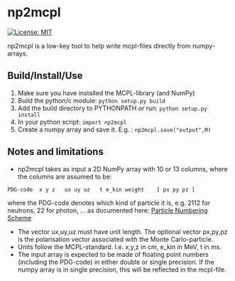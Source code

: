 # np2mcpl
[![License: MIT](https://img.shields.io/badge/License-MIT-yellow.svg)](https://opensource.org/licenses/MIT)

np2mcpl is a low-key tool to help write mcpl-files directly from numpy-arrays.

## Build/Install/Use
1. Make sure you have installed the MCPL-library (and NumPy)
2. Build the python/c module: ```python setup.py build```
3. Add the build directory to PYTHONPATH _or_ run: ```python setup.py install```
4. In your python script: ```import np2mcpl```
5. Create a numpy array and save it. E.g. : ```np2mcpl.save("output",M)```

## Notes and limitations
- np2mcpl takes as input a 2D NumPy array with 10 or 13 columns, where the columns are assumed to be:
```
PDG-code  x y z   ux uy uz   t e_kin weight    [ px py pz ]
```
 where the PDG-code denotes which kind of particle it is, e.g. 2112 for neutrons, 22 for photon, ... as documented here: [Particle Numbering Scheme](https://pdg.lbl.gov/2023/mcdata/mc_particle_id_contents.html)
- The vector ux,uy,uz must have unit length. The optional vector px,py,pz is the polarisation vector associated with the Monte Carlo-particle.
- Units follow the MCPL-standard. I.e. x,y,z in cm, e_kin in MeV, t in ms.
- The input array is expected to be made of floating point numbers (including the PDG-code) in either double or single precision. If the numpy array is in single precision, this will be reflected in the mcpl-file.
